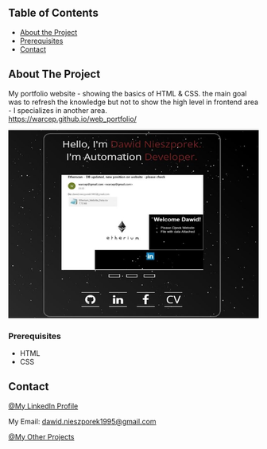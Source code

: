 <!-- TABLE OF CONTENTS -->
## Table of Contents

* [About the Project](#about-the-project)
* [Prerequisites](#prerequisites)
* [Contact](#contact)

<!-- ABOUT THE PROJECT -->
## About The Project
My portfolio website - showing the basics of HTML & CSS. the main goal was to refresh the knowledge but not to show the high level in frontend area - I specializes in another area. 
<br /> https://warcep.github.io/web_portfolio/


![Image of PC](https://github.com/warcep/web_portfolio/blob/master/images/website_portfolio.JPG)


### Prerequisites
* HTML
* CSS

<!-- CONTACT -->
## Contact

[@My LinkedIn Profile](https://www.linkedin.com/in/warcep/)

My Email: dawid.nieszporek1995@gmail.com

[@My Other Projects](https://github.com/warcep)

